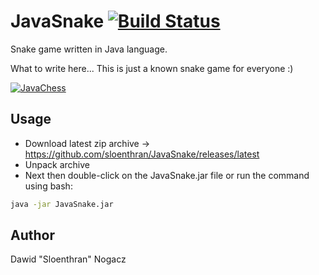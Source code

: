 # JavaSnake [![Build Status](https://travis-ci.org/sloenthran/JavaSnake.svg?branch=master)](https://travis-ci.org/sloenthran/JavaSnake)

Snake game written in Java language.

What to write here... This is just a known snake game for everyone :)

[![JavaChess](https://raw.githubusercontent.com/sloenthran/JavaSnake/master/src/main/resources/screen.png)](https://youtu.be/7YzgBNdIDWg)

## Usage

* Download latest zip archive -> https://github.com/sloenthran/JavaSnake/releases/latest
* Unpack archive
* Next then double-click on the JavaSnake.jar file or run the command using bash:

```bash
java -jar JavaSnake.jar
```
## Author
Dawid "Sloenthran" Nogacz
